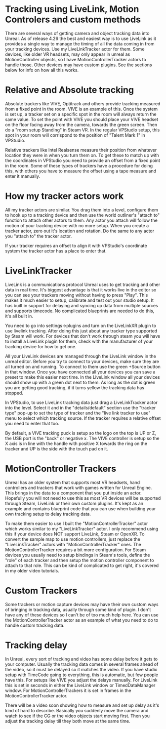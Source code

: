 # Tracking using LiveLink, Motion Controlers and custom methods

There are several ways of getting camera and object tracking data into Unreal.  As of release 4.26 the best and easiest way is to use LiveLink as it provides a single way to manage the timing of all the data coming in from your tracking devices.  Use my LiveLinkTracker actor for them.  Some devices, like older VR headsets, may only appear in unreal as MotionController objects, so I have MotionControllerTracker actors to handle those.  Other devices may have custom plugins.  See the sections below for info on how all this works.

# Relative and Absolute tracking

Absolute trackers like VIVE, Optitrack and others provide tracking measured from a fixed point in the room.  VIVE is an example of this.  Once the system is set up, a tracker set on a specific spot in the room will always return the same value.  To set the point with VIVE you should place your VIVE headset on the floor facing away from the camera, towards the green screen.  Then do a "room setup Standing" in Steam VR.  In the regular VPStudio setup, this spot in your room will corrispond to the position of "Talent Mark 1" in VPStudio.

Relative trackers like Intel Realsense measure their position from whatever location they were in when you turn them on.  To get these to match up with the coordinates in VPStudio you need to provide an offset from a fixed point in the room.  Some of these types of trackers have a procedure for doing this, with others you have to measure the offset using a tape measure and enter it manually.

# How my tracker actors work

All my tracker actors are similar.  You drag them into a level, configure them to hook up to a tracking device and then use the world outliner's "attach to" function to attach other actors to them.  Any actor you attach will follow the motion of your tracking device with no more setup.  When you create a tracker actor, zero out it's location and rotation.  Do the same to any actor you "attach to" the tracker actor.

If your tracker requires an offset to align it with VPStudio's coordinate system the tracker actor has a place to enter that.

# LiveLinkTracker

LiveLink is a communications protocol Unreal uses to get tracking and other data in real time.  It's biggest advantage is that it works live in the editor so you can see your trackers moving without having to press "Play".  This makes it much easier to setup, calibrate and test out your studio setup. It has built in support for delaying and syncing up data from multiple sources and supports timecode. No complicated blueprints are needed to do this, it's all built in.

You need to go into settings->plugins and turn on the LiveLinkXR plugin to use livelink tracking.  After doing this just about any tracker type supported by Steam will work.  For devices that don't work through steam you will have to install a LiveLink plugin for them, check with the manufacturer of your tracking device for how to get one.

All your LiveLink devices are managed through the LiveLink window in the unreal editor.  Before you try to connect to your devices, make sure they are all turned on and running.  To connect to them use the green +Source button in that window.  Once you have connected all your devices you can save a preset to make this easier next time.  In the LiveLink window all your devices should show up with a green dot next to them.  As long as the dot is green you are getting good tracking, if it turns yellow the tracking data has stopped.

In VPStudio, to use LiveLink tracking data just drag a LiveLinkTracker actor into the level.  Select it and in the "details/default" section use the "tracker type" pop-up to set the type of tracker and the "live link tracker to use" menu to select which tracking source.  If the tracker requires a relative offset you need to enter that too.

By default, a VIVE tracking puck is setup so the logo on the top is UP or Z, the USB port is the "back" or negative x.  The VIVE controller is setup so the X axis is in line with the handle with positive X towards the ring on the tracker and UP is the side with the touch pad on it.

# MotionController Trackers

Unreal has an older system that supports most VR headsets, hand controllers and trackers that work with games written for Unreal Engine.  This brings in the data to a component that you put inside an actor.  Hopefully you will not need to use this as most VR devices will be supported through Steam, LiveLink or their own custom plugins.  It's kept as an example and contains blueprint code that you can use when building your own tracking setup to delay tracking data.

To make them easier to use I built the "MotionControllerTracker" actor which works similar to my "LiveLinkTracker" actor.  I only recommend using this if your device does NOT support LiveLink, Steam or OpenXR.  To convert the sample map to use motion controllers, just replace the "LiveLinkTracker" actors with "MotionControllerTracker" ones.  The MotionControllerTracker requires a bit more configuration.  For Steam devices you usually need to setup bindings in Steam's tools, define the "role" of each tracker and then setup the motion controller component to attach to that role.  This can be kind of complicated to get right, it's covered in my older video tutorials.

# Custom Trackers

Some trackers or motion capture devices may have their own custom ways of bringing in tracking data, usually through some kind of plugin.  I don't have any of these devices so I can't be of too much help here.  You can use the MotionControllerTracker actor as an example of what you need to do to handle custom tracking data.

# Tracking delay

In Unreal, every sort of tracking and video has some delay before it gets to your computer.  Usually the tracking data comes in several frames ahead of the video, so it must be delayed so it matches the video.  If you have studio setup with TimeCode going to everything, this is automatic, but few people have this.  For setups like VIVE you adjust the delays manually.  For LiveLink this is set in seconds in either the LiveLink window or TimedDataManager window.  For MotionControllerTrackers it is set in frames in the MotionControllerTracker actor.

There will be a video soon showing how to measure and set up delay as it's kind of hard to describe.  Basically you suddenly move the camera and watch to see if the CG or the video objects start moving first.  Then you adjust the tracking delay till they both move at the same time.





